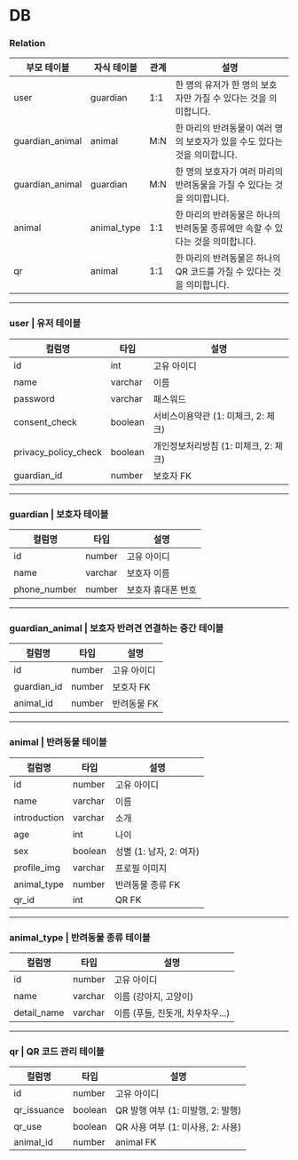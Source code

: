 # DB

### Relation

| 부모 테이블     | 자식 테이블 | 관계 | 설명                                                                          |
| --------------- | ----------- | ---- | ----------------------------------------------------------------------------- |
| user            | guardian    | 1:1  | 한 명의 유저가 한 명의 보호자만 가질 수 있다는 것을 의미합니다.               |
| guardian_animal | animal      | M:N  | 한 마리의 반려동물이 여러 명의 보호자가 있을 수도 있다는 것을 의미합니다.     |
| guardian_animal | guardian    | M:N  | 한 명의 보호자가 여러 마리의 반려동물을 가질 수 있다는 것을 의미합니다.       |
| animal          | animal_type | 1:1  | 한 마리의 반려동물은 하나의 반려동물 종류에만 속할 수 있다는 것을 의미합니다. |
| qr              | animal      | 1:1  | 한 마리의 반려동물은 하나의 QR 코드를 가질 수 있다는 것을 의미합니다.         |

---

### user | 유저 테이블

| 컬럼명               | 타입    | 설명                                  |
| -------------------- | ------- | ------------------------------------- |
| id                   | int     | 고유 아이디                           |
| name                 | varchar | 이름                                  |
| password             | varchar | 패스워드                              |
| consent_check        | boolean | 서비스이용약관 (1: 미체크, 2: 체크)   |
| privacy_policy_check | boolean | 개인정보처리방침 (1: 미체크, 2: 체크) |
| guardian_id          | number  | 보호자 FK                             |

---

### guardian | 보호자 테이블

| 컬럼명       | 타입    | 설명               |
| ------------ | ------- | ------------------ |
| id           | number  | 고유 아이디        |
| name         | varchar | 보호자 이름        |
| phone_number | number  | 보호자 휴대폰 번호 |

---

### guardian_animal | 보호자 반려견 연결하는 중간 테이블

| 컬럼명      | 타입   | 설명        |
| ----------- | ------ | ----------- |
| id          | number | 고유 아이디 |
| guardian_id | number | 보호자 FK   |
| animal_id   | number | 반려동물 FK |

---

### animal | 반려동물 테이블

| 컬럼명       | 타입    | 설명                    |
| ------------ | ------- | ----------------------- |
| id           | number  | 고유 아이디             |
| name         | varchar | 이름                    |
| introduction | varchar | 소개                    |
| age          | int     | 나이                    |
| sex          | boolean | 성별 (1: 남자, 2: 여자) |
| profile_img  | varchar | 프로필 이미지           |
| animal_type  | number  | 반려동물 종류 FK        |
| qr_id        | int     | QR FK                   |

---

### animal_type | 반려동물 종류 테이블

| 컬럼명      | 타입    | 설명                             |
| ----------- | ------- | -------------------------------- |
| id          | number  | 고유 아이디                      |
| name        | varchar | 이름 (강아지, 고양이)            |
| detail_name | varchar | 이름 (푸들, 진돗개, 차우차우...) |

---

### qr | QR 코드 관리 테이블

| 컬럼명      | 타입    | 설명                              |
| ----------- | ------- | --------------------------------- |
| id          | number  | 고유 아이디                       |
| qr_issuance | boolean | QR 발행 여부 (1: 미발행, 2: 발행) |
| qr_use      | boolean | QR 사용 여부 (1: 미사용, 2: 사용) |
| animal_id   | number  | animal FK                         |
